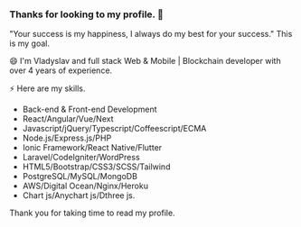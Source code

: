 ### Thanks for looking to my profile. 👋

<!--
**hellovlady/hellovlady** is a ✨ _special_ ✨ repository because its `README.md` (this file) appears on your GitHub profile.

Here are some ideas to get you started:

- 🔭 I’m currently working on ...
- 🌱 I’m currently learning ...
- 👯 I’m looking to collaborate on ...
- 🤔 I’m looking for help with ...
- 💬 Ask me about ...
- 📫 How to reach me: ...
- 😄 Pronouns: ...
- ⚡ Fun fact: ...
-->

"Your success is my happiness, I always do my best for your success."
This is my goal.

😄 I'm Vladyslav and full stack Web & Mobile | Blockchain developer with over 4 years of experience.

⚡ Here are my skills.
- Back-end & Front-end Development
- React/Angular/Vue/Next
- Javascript/jQuery/Typescript/Coffeescript/ECMA
- Node.js/Express.js/PHP
- Ionic Framework/React Native/Flutter
- Laravel/CodeIgniter/WordPress
- HTML5/Bootstrap/CSS3/SCSS/Tailwind
- PostgreSQL/MySQL/MongoDB
- AWS/Digital Ocean/Nginx/Heroku
- Chart js/Anychart js/Dthree js.

Thank you for taking time to read my profile.
